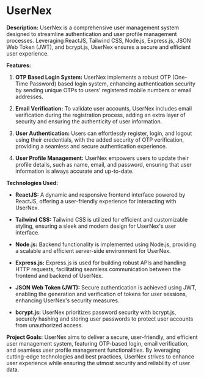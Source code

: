 # UserNex

**Description:**
UserNex is a comprehensive user management system designed to streamline authentication and user profile management processes. Leveraging ReactJS, Tailwind CSS, Node.js, Express.js, JSON Web Token (JWT), and bcrypt.js, UserNex ensures a secure and efficient user experience.

**Features:**
1. **OTP Based Login System:** UserNex implements a robust OTP (One-Time Password) based login system, enhancing authentication security by sending unique OTPs to users' registered mobile numbers or email addresses.

2. **Email Verification:** To validate user accounts, UserNex includes email verification during the registration process, adding an extra layer of security and ensuring the authenticity of user information.

3. **User Authentication:** Users can effortlessly register, login, and logout using their credentials, with the added security of OTP verification, providing a seamless and secure authentication experience.

4. **User Profile Management:** UserNex empowers users to update their profile details, such as name, email, and password, ensuring that user information is always accurate and up-to-date.

**Technologies Used:**
- **ReactJS:** A dynamic and responsive frontend interface powered by ReactJS, offering a user-friendly experience for interacting with UserNex.
  
- **Tailwind CSS:** Tailwind CSS is utilized for efficient and customizable styling, ensuring a sleek and modern design for UserNex's user interface.
  
- **Node.js:** Backend functionality is implemented using Node.js, providing a scalable and efficient server-side environment for UserNex.
  
- **Express.js:** Express.js is used for building robust APIs and handling HTTP requests, facilitating seamless communication between the frontend and backend of UserNex.
  
- **JSON Web Token (JWT):** Secure authentication is achieved using JWT, enabling the generation and verification of tokens for user sessions, enhancing UserNex's security measures.
  
- **bcrypt.js:** UserNex prioritizes password security with bcrypt.js, securely hashing and storing user passwords to protect user accounts from unauthorized access.

**Project Goals:**
UserNex aims to deliver a secure, user-friendly, and efficient user management system, featuring OTP-based login, email verification, and seamless user profile management functionalities. By leveraging cutting-edge technologies and best practices, UserNex strives to enhance user experience while ensuring the utmost security and reliability of user data.
